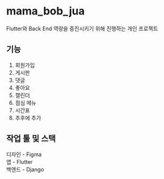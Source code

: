 # mama_bob_jua

Flutter와 Back End 역량을 증진시키기 위해 진행하는 개인 프로젝트

## 기능
1. 회원가입
2. 게시판
3. 댓글
4. 좋아요
5. 캘린더
6. 점심 메뉴
7. 시간표
8. 추후에 추가

## 작업 툴 및 스택
디자인 - Figma <br/>
앱 - Flutter <br/>
백엔드 - Django <br/>
